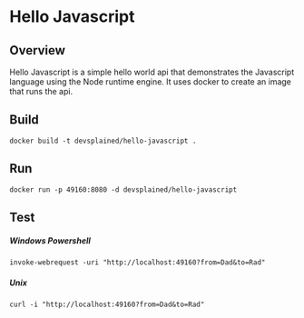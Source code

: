 # Hello Javascript

## Overview
Hello Javascript is a simple hello world api that demonstrates
the Javascript language using the Node runtime engine. It uses
docker to create an image that runs the api.

## Build

`docker build -t devsplained/hello-javascript .`

## Run

`docker run -p 49160:8080 -d devsplained/hello-javascript`

## Test

##### Windows Powershell

`invoke-webrequest -uri "http://localhost:49160?from=Dad&to=Rad"`

##### Unix

`curl -i "http://localhost:49160?from=Dad&to=Rad"`
